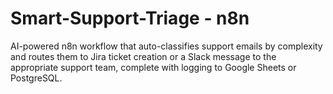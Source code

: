 # Smart-Support-Triage - n8n
AI-powered n8n workflow that auto-classifies support emails by complexity and routes them to Jira ticket creation or a Slack message to the appropriate support team, complete with logging to Google Sheets or PostgreSQL.
